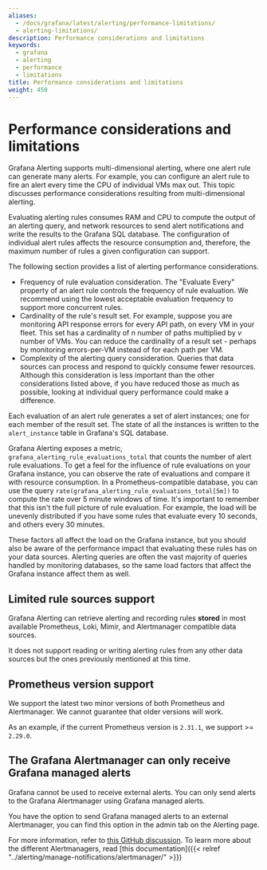```yaml
---
aliases:
  - /docs/grafana/latest/alerting/performance-limitations/
  - alerting-limitations/
description: Performance considerations and limitations
keywords:
  - grafana
  - alerting
  - performance
  - limitations
title: Performance considerations and limitations
weight: 450
---
```


# Performance considerations and limitations

Grafana Alerting supports multi-dimensional alerting, where one alert rule can generate many alerts. For example, you can configure an alert rule to fire an alert every time the CPU of individual VMs max out. This topic discusses performance considerations resulting from multi-dimensional alerting.

Evaluating alerting rules consumes RAM and CPU to compute the output of an alerting query, and network resources to send alert notifications and write the results to the Grafana SQL database. The configuration of individual alert rules affects the resource consumption and, therefore, the maximum number of rules a given configuration can support.

The following section provides a list of alerting performance considerations.

- Frequency of rule evaluation consideration. The "Evaluate Every" property of an alert rule controls the frequency of rule evaluation. We recommend using the lowest acceptable evaluation frequency to support more concurrent rules.
- Cardinality of the rule's result set. For example, suppose you are monitoring API response errors for every API path, on every VM in your fleet. This set has a cardinality of _n_ number of paths multiplied by _v_ number of VMs. You can reduce the cardinality of a result set - perhaps by monitoring errors-per-VM instead of for each path per VM.
- Complexity of the alerting query consideration. Queries that data sources can process and respond to quickly consume fewer resources. Although this consideration is less important than the other considerations listed above, if you have reduced those as much as possible, looking at individual query performance could make a difference.

Each evaluation of an alert rule generates a set of alert instances; one for each member of the result set. The state of all the instances is written to the `alert_instance` table in Grafana's SQL database.

Grafana Alerting exposes a metric, `grafana_alerting_rule_evaluations_total` that counts the number of alert rule evaluations. To get a feel for the influence of rule evaluations on your Grafana instance, you can observe the rate of evaluations and compare it with resource consumption. In a Prometheus-compatible database, you can use the query `rate(grafana_alerting_rule_evaluations_total[5m])` to compute the rate over 5 minute windows of time. It's important to remember that this isn't the full picture of rule evaluation. For example, the load will be unevenly distributed if you have some rules that evaluate every 10 seconds, and others every 30 minutes.

These factors all affect the load on the Grafana instance, but you should also be aware of the performance impact that evaluating these rules has on your data sources. Alerting queries are often the vast majority of queries handled by monitoring databases, so the same load factors that affect the Grafana instance affect them as well.

## Limited rule sources support

Grafana Alerting can retrieve alerting and recording rules **stored** in most available Prometheus, Loki, Mimir, and Alertmanager compatible data sources.

It does not support reading or writing alerting rules from any other data sources but the ones previously mentioned at this time.

## Prometheus version support

We support the latest two minor versions of both Prometheus and Alertmanager. We cannot guarantee that older versions will work.

As an example, if the current Prometheus version is `2.31.1`, we support >= `2.29.0`.

## The Grafana Alertmanager can only receive Grafana managed alerts

Grafana cannot be used to receive external alerts. You can only send alerts to the Grafana Alertmanager using Grafana managed alerts.

You have the option to send Grafana managed alerts to an external Alertmanager, you can find this option in the admin tab on the Alerting page.

For more information, refer to [this GitHub discussion](https://github.com/grafana/grafana/discussions/45773). To learn more about the different Alertmanagers, read [this documentation]({{< relref "../alerting/manage-notifications/alertmanager/" >}})
